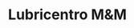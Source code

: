 ---
title: "Lubricentro M&M"
url: /san-francisco-de-dos-rios/lubricentro-mundm/
shop: Autowerkstatt
---